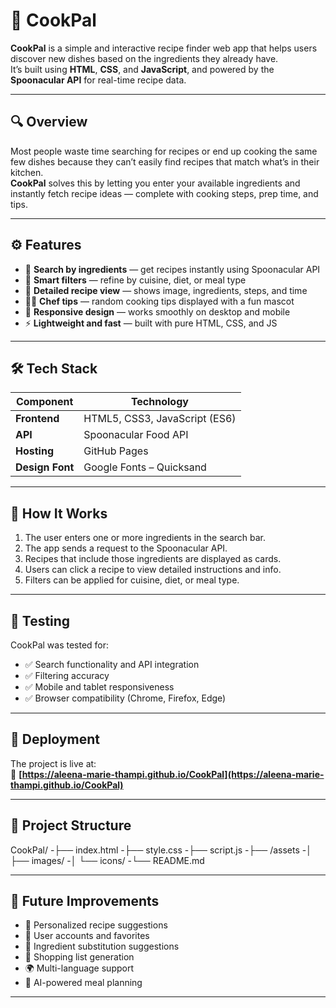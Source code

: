 # 🍳 CookPal

**CookPal** is a simple and interactive recipe finder web app that helps users discover new dishes based on the ingredients they already have.  
It’s built using **HTML**, **CSS**, and **JavaScript**, and powered by the **Spoonacular API** for real-time recipe data.

---

## 🔍 Overview

Most people waste time searching for recipes or end up cooking the same few dishes because they can’t easily find recipes that match what’s in their kitchen.  
**CookPal** solves this by letting you enter your available ingredients and instantly fetch recipe ideas — complete with cooking steps, prep time, and tips.

---

## ⚙️ Features

- 🔎 **Search by ingredients** — get recipes instantly using Spoonacular API  
- 🧠 **Smart filters** — refine by cuisine, diet, or meal type  
- 📜 **Detailed recipe view** — shows image, ingredients, steps, and time  
- 👨‍🍳 **Chef tips** — random cooking tips displayed with a fun mascot  
- 📱 **Responsive design** — works smoothly on desktop and mobile  
- ⚡ **Lightweight and fast** — built with pure HTML, CSS, and JS  

---

## 🛠️ Tech Stack

| Component | Technology |
|------------|-------------|
| **Frontend** | HTML5, CSS3, JavaScript (ES6) |
| **API** | Spoonacular Food API |
| **Hosting** | GitHub Pages |
| **Design Font** | Google Fonts – Quicksand |

---

## 🧩 How It Works

1. The user enters one or more ingredients in the search bar.  
2. The app sends a request to the Spoonacular API.  
3. Recipes that include those ingredients are displayed as cards.  
4. Users can click a recipe to view detailed instructions and info.  
5. Filters can be applied for cuisine, diet, or meal type.  

---

## 🧪 Testing

CookPal was tested for:

- ✅ Search functionality and API integration  
- ✅ Filtering accuracy  
- ✅ Mobile and tablet responsiveness  
- ✅ Browser compatibility (Chrome, Firefox, Edge)  

---

## 🚀 Deployment

The project is live at:  
🔗 **[https://aleena-marie-thampi.github.io/CookPal](https://aleena-marie-thampi.github.io/CookPal)**

---

## 📂 Project Structure

CookPal/
-├── index.html
-├── style.css
-├── script.js
-├── /assets
-│ ├── images/
-│ └── icons/
-└── README.md

---

## 🌱 Future Improvements

- 🌟 Personalized recipe suggestions  
- 💾 User accounts and favorites  
- 🥕 Ingredient substitution suggestions  
- 🛒 Shopping list generation  
- 🌍 Multi-language support  
- 🤖 AI-powered meal planning  
---


